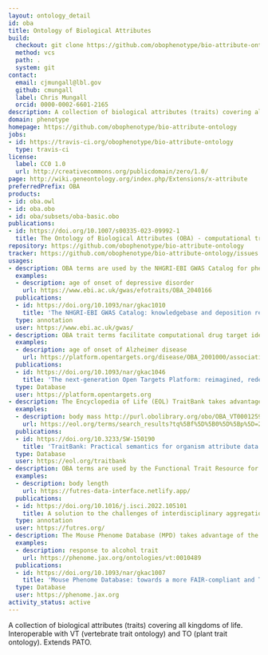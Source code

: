 ```yaml
---
layout: ontology_detail
id: oba
title: Ontology of Biological Attributes
build:
  checkout: git clone https://github.com/obophenotype/bio-attribute-ontology.git
  method: vcs
  path: .
  system: git
contact:
  email: cjmungall@lbl.gov
  github: cmungall
  label: Chris Mungall
  orcid: 0000-0002-6601-2165
description: A collection of biological attributes (traits) covering all kingdoms of life.
domain: phenotype
homepage: https://github.com/obophenotype/bio-attribute-ontology
jobs:
- id: https://travis-ci.org/obophenotype/bio-attribute-ontology
  type: travis-ci
license:
  label: CC0 1.0
  url: http://creativecommons.org/publicdomain/zero/1.0/
page: http://wiki.geneontology.org/index.php/Extensions/x-attribute
preferredPrefix: OBA
products:
- id: oba.owl
- id: oba.obo
- id: oba/subsets/oba-basic.obo
publications:
- id: https://doi.org/10.1007/s00335-023-09992-1
  title: The Ontology of Biological Attributes (OBA) - computational traits for the life sciences
repository: https://github.com/obophenotype/bio-attribute-ontology
tracker: https://github.com/obophenotype/bio-attribute-ontology/issues
usages:
- description: OBA terms are used by the NHGRI-EBI GWAS Catalog for phenotypic trait annotation.
  examples:
  - description: age of onset of depressive disorder
    url: https://www.ebi.ac.uk/gwas/efotraits/OBA_2040166
  publications:
  - id: https://doi.org/10.1093/nar/gkac1010
    title: 'The NHGRI-EBI GWAS Catalog: knowledgebase and deposition resource'
  type: annotation
  user: https://www.ebi.ac.uk/gwas/
- description: OBA trait terms facilitate computational drug target identification via the Open Targets Platform.
  examples:
  - description: age of onset of Alzheimer disease
    url: https://platform.opentargets.org/disease/OBA_2001000/associations
  publications:
  - id: https://doi.org/10.1093/nar/gkac1046
    title: 'The next-generation Open Targets Platform: reimagined, redesigned, rebuilt'
  type: Database
  user: https://platform.opentargets.org
- description: The Encyclopedia of Life (EOL) TraitBank takes advantage of the well-axiomatised OBA terms to infer traits in biodiversity data and to improve their search functionality.
  examples:
  - description: body mass http://purl.obolibrary.org/obo/OBA_VT0001259 The amount of matter in the body of an organism.
    url: https://eol.org/terms/search_results?tq%5Bf%5D%5B0%5D%5Bp%5D=260&tq%5Br%5D=record
  publications:
  - id: https://doi.org/10.3233/SW-150190
    title: 'TraitBank: Practical semantics for organism attribute data'
  type: Database
  user: https://eol.org/traitbank
- description: OBA terms are used by the Functional Trait Resource for Environmental Studies (FuTRES) for the annotation of measurable traits in vertebrates.
  examples:
  - description: body length
    url: https://futres-data-interface.netlify.app/
  publications:
  - id: https://doi.org/10.1016/j.isci.2022.105101
    title: A solution to the challenges of interdisciplinary aggregation and use of specimen-level trait data
  type: annotation
  user: https://futres.org/
- description: The Mouse Phenome Database (MPD) takes advantage of the axioms provided by OBA for Vertebrate Trait (VT) ontology terms to integrate genomic and phenomic data.
  examples:
  - description: response to alcohol trait
    url: https://phenome.jax.org/ontologies/vt:0010489
  publications:
  - id: https://doi.org/10.1093/nar/gkac1007
    title: 'Mouse Phenome Database: towards a more FAIR-compliant and TRUST-worthy data repository and tool suite for phenotypes and genotypes'
  type: Database
  user: https://phenome.jax.org
activity_status: active
---
```


A collection of biological attributes (traits) covering all kingdoms of life.
Interoperable with VT (vertebrate trait ontology) and TO (plant trait
ontology). Extends PATO.

